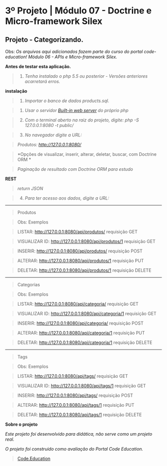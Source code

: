 3º Projeto | Módulo 07 - Doctrine e Micro-framework Silex
=====================================================

Projeto - Categorizando.
------------------------------------------------

Obs: *Os arquivos aqui adicionados fazem parte do curso do portal code-education! Módulo 06 - APIs e Micro-framework Silex.*

**Antes de testar esta aplicação.**

>1. *Tenha instalado o php 5.5 ou posterior - Versões anteriores acarretará erros.*

**instalação**

>1. *Importar o banco de dados products.sql.*

>1. *Usar o servidor <a href="http://php.net/manual/pt_BR/features.commandline.webserver.php" title="Built-in web server PHP" target="_blank">Built-in web server</a> do próprio php*

>2. *Com o terminal aberto na raiz do projeto, digite: php -S 127.0.0.1:8080 -t public/*

>3. *No navegador digite a URL:*

> *Produtos: <span style="">http://127.0.0.1:8080/</span>*

> *Opções de visualizar, inserir, alterar, deletar, buscar, com Doctrine ORM *

> *Paginação de resultado com Doctrine ORM para estudo*

**REST**
> *return JSON*

>4. *Para ter acesso aos dados, digite a URL:*

________________________________________________

> Produtos

> Obs: Exemplos

> LISTAR: <span style="">http://127.0.0.1:8080/api/produtos/</span> requisição GET

> VISUALIZAR ID: <span style="">http://127.0.0.1:8080/api/produtos/1</span> requisição GET

> INSERIR: <span style="">http://127.0.0.1:8080/api/produtos/</span> requisição POST

> ALTERAR: <span style="">http://127.0.0.1:8080/api/produtos/1</span> requisição PUT

> DELETAR: <span style="">http://127.0.0.1:8080/api/produtos/1</span> requisição DELETE

________________________________________________

> Categorias

> Obs: Exemplos

> LISTAR: <span style="">http://127.0.0.1:8080/api/categoria/</span> requisição GET

> VISUALIZAR ID: <span style="">http://127.0.0.1:8080/api/categoria/1</span> requisição GET

> INSERIR: <span style="">http://127.0.0.1:8080/api/categoria/</span> requisição POST

> ALTERAR: <span style="">http://127.0.0.1:8080/api/categoria/1</span> requisição PUT

> DELETAR: <span style="">http://127.0.0.1:8080/api/categoria/1</span> requisição DELETE

________________________________________________

> Tags

> Obs: Exemplos

> LISTAR: <span style="">http://127.0.0.1:8080/api/tags/</span> requisição GET

> VISUALIZAR ID: <span style="">http://127.0.0.1:8080/api/tags/1</span> requisição GET

> INSERIR: <span style="">http://127.0.0.1:8080/api/tags/</span> requisição POST

> ALTERAR: <span style="">http://127.0.0.1:8080/api/tags/1</span> requisição PUT

> DELETAR: <span style="">http://127.0.0.1:8080/api/tags/1</span> requisição DELETE


**Sobre o projeto**

*Este projeto foi desenvolvido para didática, não serve como um projeto real.*

*O projeto foi construido como avaliação do Portal Code Education.*

><a href="http://portal.code.education/" target="_blank">Code.Education</a>
